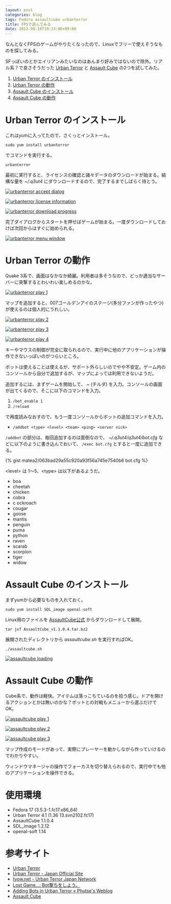 ```yaml
---
layout: post
categories: blog
tags: Fedora assaultcube urbanterror
title: FPSで遊んでみる
date: 2012-09-16T19:33:00+09:00
---
```



なんとなくFPSのゲームがやりたくなったので、Linuxでフリーで使えそうなものを探してみる。

SFっぽいのとかエイリアンみたいなのはあんまり好みではないので除外。リアル系？で良さそうだった [Urban Terror] と [Assault Cube] の2つを試してみた。

1.  [Urban Terror のインストール](#urban-terror-のインストール)
1.  [Urban Terror の動作](#urban-terror-の動作)
1.  [Assault Cube のインストール](#assault-cube-のインストール)
1.  [Assault Cube の動作](#assault-cube-の動作)

<!-- more -->


# Urban Terror のインストール

これはyumに入ってたので、さくっとインストール。

```
sudo yum install urbanterror
```


でコマンドを実行する。

```
urbanterror
```


最初に実行すると、ライセンスの確認と諸々データのダウンロードが始まる。結構な量を *~/.q3ut4* にダウンロードするので、完了するまでしばらく待とう。

[![urbanterror accept dialog]][urbanterror accept dialog link]

[![urbanterror license information]][urbanterror license information link]

[![urbanterror download progress]][urbanterror download progress link]


完了ダイアログからスタートを押せばゲームが始まる。一度ダウンロードしておけば次回からはすぐに始められる。

[![urbanterror menu window]][urbanterror menu window link]


# Urban Terror の動作

Quake 3系で、画面はなかなか綺麗。利用者は多そうなので、どっか適当なサーバーに突撃するとわいわい楽しめるのかな。

[![urbanterror play 1]][urbanterror play 1 link]


マップを追加すると、007ゴールデンアイのステージ(多分ファンが作ったやつ)が使えるのは個人的にうれしい。

[![urbanterror play 2]][urbanterror play 2 link]

[![urbanterror play 3]][urbanterror play 3 link]

[![urbanterror play 4]][urbanterror play 4 link]


キーやマウスの制御が完全に取られるので、実行中に他のアプリケーションが操作できないっぽいのがつらいところ。

ボットは使えることは使えるが、サポート外らしいのでやや不安定。ゲーム内のコンソールから自分で追加するが、マップによっては利用できないようだ。

追加するには、まずゲームを開始して、 *~* (チルダ) を入力。コンソールの画面が出てくるので、そこに以下のコマンドを入力。

1. `/bot_enable 1`
1. `/reload`


で再度読みなおすので、もう一度コンソールからボットの追加コマンドを入力。

+ `/addbot <type> <level> <team> <ping> <server nick>`


`/addbot` の部分は、毎回追加するのは面倒なので、 *~/.q3ut4/q3ut4/bot.cfg* などに以下のように書き込んでおいて、 `/exec bot.cfg` とすると一度に追加できる。

{% gist matea2/063bad29a55c920a93f56a745e7540b6 bot.cfg %}


\<level\> は 1〜5、\<type\> は以下があるようだ。

+ boa
+ cheetah
+ chicken
+ cobra
+ c ockroach
+ cougar
+ goose
+ mantis
+ penguin
+ puma
+ python
+ raven
+ scarab
+ scorpion
+ tiger
+ widow


# Assault Cube のインストール

まずyumから必要なものを入れておく。

```
sudo yum install SDL_image openal-soft
```


Linux用のファイルを [AssaultCube公式][Assault Cube] からダウンロードして展開。

```
tar jxf AssaultCube_v1.1.0.4.tar.bz2
```


展開されたディレクトリから *assaultcube.sh* を実行すればOK。

```
./assaultcube.sh
```


[![assaultcube loading]][assaultcube loading link]


# Assault Cube の動作

Cube系で、動作は軽快。アイテムは落っこちているのを拾う感じ。ドアを開けるアクションとかは無いのかな？ボットとの対戦もメニューから選ぶだけでOK。

[![assaultcube play 1]][assaultcube play 1 link]

[![assaultcube play 2]][assaultcube play 2 link]

[![assaultcube play 3]][assaultcube play 3 link]


マップ作成のモードがあって、実際にプレーヤーを動かしながら作っていけるのでわかりやすい。

ウィンドウマネージャの操作でフォーカスを切り替えられるので、実行中でも他のアプリケーションを操作できる。


# 使用環境

+ Fedora 17 (3.5.3-1.fc17.x86\_64)
+ Urban Terror 4.1 (1.36 13.svn2102.fc17)
+ AssaultCube 1.1.0.4
+ SDL\_image 1.2.12
+ openal-soft 1.14


# 参考サイト

+ [Urban Terror]
+ [Urban Terror - Japan Official Site][cite-urban-terror-japan]
+ [tyow.net - Urban Terror Japan Network][cite-tyow]
+ [Lost Game...: Bot撃ちをしよう。][cite-lostlostwin]
+ [Adding Bots in Urban Terror « Phutse's Weblog][cite-phutse]
+ [Assault Cube]



[Urban Terror]: http://www.urbanterror.info/
[Assault Cube]: http://assault.cubers.net/

[urbanterror accept dialog]: https://lh3.googleusercontent.com/NP77_feKt8EVuskB7bkGqWCyAzyU5ggZ9ikN6jAGRfwKKoAyhleUlZoL1oI85DUSbQ_cr4YcQRTpSHQvAXxERZbMz2JWRLF11M4pzeGfTfAfhXHdamcoNjQ_vmihyrtXOvFPQLuvRg=w400
[urbanterror accept dialog link]: https://photos.google.com/share/AF1QipPw0tAzEu30QEZKc7stUd7HO3r68VZIYYrvwdw7U8_ooSMeRwFg3TbdSh9Je9GVMg/photo/AF1QipMM0kKvqm_k_mTlI3dn5--vS1vCrOhB_Dun6qg0?key=S3lJSkJVeDVvY3VuNjYxNVFBY3Z6b090MXJvVFRR

[urbanterror license information]: https://lh3.googleusercontent.com/s332PbWjiMDJHsuQ0jps-xvj99cOZiwTPQAhIgvPtENkdCW9zVWjvug38JhVeUngHDN8WOuBCxDPlw7VXdzNOtPva_fCEhtM4nb4h48ROMKjD-wIUkHpI5WHyPN4FB_EHEBiW9P_gA=w400
[urbanterror license information link]: https://photos.google.com/share/AF1QipPw0tAzEu30QEZKc7stUd7HO3r68VZIYYrvwdw7U8_ooSMeRwFg3TbdSh9Je9GVMg/photo/AF1QipP6qGQi5-W6yzZkubg36SrO6SQ414ZqKyYkHbWe?key=S3lJSkJVeDVvY3VuNjYxNVFBY3Z6b090MXJvVFRR

[urbanterror download progress]: https://lh3.googleusercontent.com/RP9DT8XAC2gAdwKn9uIqTEKyAvdFechRFjWxPHpQ1iQe1aQWCf7BJI7nGNxM2yX2lBTD2MMnTZ02bZk9viRoTnU83lmLoj6X-JSTswu6yM7z6qSpl2kvSaq9MP0VRBtyxD1cL_-uag=w400
[urbanterror download progress link]: https://photos.google.com/share/AF1QipPw0tAzEu30QEZKc7stUd7HO3r68VZIYYrvwdw7U8_ooSMeRwFg3TbdSh9Je9GVMg/photo/AF1QipMN1ILRHCk-b-5F-VCzmkS2qCQGC9FQe6aqIvgM?key=S3lJSkJVeDVvY3VuNjYxNVFBY3Z6b090MXJvVFRR

[urbanterror menu window]: https://lh3.googleusercontent.com/MHfS2ABxT2vqZPVwOMLmEP9nWlAcwPt23JiKE96y4q3eleWt5Zg0w3bGRU_yCmTjB82qCDW8YjSehhBQGOia44sDqHv1mhDlKo7_s_OINWVbNpZb2O1cGqcjCE84cASphT406_1oUw=w500
[urbanterror menu window link]: https://photos.google.com/share/AF1QipPw0tAzEu30QEZKc7stUd7HO3r68VZIYYrvwdw7U8_ooSMeRwFg3TbdSh9Je9GVMg/photo/AF1QipNCX_R-0oAHYHHhZh6Dl8o8Fdt6l7BEp3Mz2_Xl?key=S3lJSkJVeDVvY3VuNjYxNVFBY3Z6b090MXJvVFRR

[urbanterror play 1]: https://lh3.googleusercontent.com/a-HTwXUjj9dcq87A9o75XMp2xszSbCzRR41kIGPBUZjaLgM3LRL9eGz45x64QlYqft9zOMnnp_n3Fi9wvLGwy-c7L3eG_5N0h7XV2Cc9ubBMWPwdLjzwKfn-sIVRAGDi67N7Zt8zjA=w500
[urbanterror play 1 link]: https://photos.google.com/share/AF1QipPw0tAzEu30QEZKc7stUd7HO3r68VZIYYrvwdw7U8_ooSMeRwFg3TbdSh9Je9GVMg/photo/AF1QipPmf2J0rjFCrWRcHD1XNfmYEhZgcqYwo6oYOD6F?key=S3lJSkJVeDVvY3VuNjYxNVFBY3Z6b090MXJvVFRR

[urbanterror play 2]: https://lh3.googleusercontent.com/EPGClrWxQat08jvtUet-hKvNxmgOHFjcDR-FcIZyi3z9q_BR-CQL7O2tUUTHJbEA3Jvzm6IGgcwFcHU71v4CB_84bo_wr3uZvjPEgH0Ce6a7GzuXksy0hon2W4pCFHvAAWeWHiSKaw=w500
[urbanterror play 2 link]: https://photos.google.com/share/AF1QipPw0tAzEu30QEZKc7stUd7HO3r68VZIYYrvwdw7U8_ooSMeRwFg3TbdSh9Je9GVMg/photo/AF1QipNIOibHoXHLyEaTHrStbLHhWa4CsWnboaT0BJLI?key=S3lJSkJVeDVvY3VuNjYxNVFBY3Z6b090MXJvVFRR

[urbanterror play 3]: https://lh3.googleusercontent.com/yskdjBsNN8uON3u71EKnP2sfOenx7wNvDiBz7tsuSrj7RZDGGQg0yKf7mJa2tJr_EKMce4PcEHUWoZkUfSQ7yVpnhzXOo-iGCtpcQsP9XYDLbu0ygVpKTOJ-tGtRbrb-duTCDvGhkw=w500
[urbanterror play 3 link]: https://photos.google.com/share/AF1QipPw0tAzEu30QEZKc7stUd7HO3r68VZIYYrvwdw7U8_ooSMeRwFg3TbdSh9Je9GVMg/photo/AF1QipNSHCiMui9HmpbrXmD9Hgb0c4VvM0zVy3T9xCkF?key=S3lJSkJVeDVvY3VuNjYxNVFBY3Z6b090MXJvVFRR

[urbanterror play 4]: https://lh3.googleusercontent.com/MTJrBFwRD_SLRJmLH10ucJY1C2ejjBEIjFPCAaJ49bWfkJ8BVzaYzyNfxWCH9ELJAp3L-iJH7i5gG-ME8Ho1emPaSzWS170F0c_ghguYbXfkg6aalMXd6Ah-AJ-GnkupHPWdikX5ig=w500
[urbanterror play 4 link]: https://photos.google.com/share/AF1QipPw0tAzEu30QEZKc7stUd7HO3r68VZIYYrvwdw7U8_ooSMeRwFg3TbdSh9Je9GVMg/photo/AF1QipNjxmutCtLgtWkBU_43Oa9zwkAzl57mEFhd6Op0?key=S3lJSkJVeDVvY3VuNjYxNVFBY3Z6b090MXJvVFRR

[assaultcube loading]: https://lh3.googleusercontent.com/DY22O-ryDn8hKU4T0VU-BGd_uEEhT_uq44pcTlzwEK16rYEPdMJJuC5Fog_N9ValsZyaUjKSbM2YbWIgbjCZt-Yu7dRZhXfYYqbReR82VDujqgbMBhAnl-hhhK_m6kcSgAXBTEjFHw=w500
[assaultcube loading link]: https://photos.google.com/share/AF1QipPw0tAzEu30QEZKc7stUd7HO3r68VZIYYrvwdw7U8_ooSMeRwFg3TbdSh9Je9GVMg/photo/AF1QipMLRmKeAXaCENPsMPk4m83FY1_8QTo9EJ85aYNU?key=S3lJSkJVeDVvY3VuNjYxNVFBY3Z6b090MXJvVFRR

[assaultcube play 1]: https://lh3.googleusercontent.com/Va2ANiJUCP4reTRpe9-CjgPYBlAgTDFLvpFebfCbpZ7_j9WbF2qSHqCQrkTXcltSXSPRJD94Y-EYJPvxuBrFaQT-4k-gy66HE7VLB_CP5vW-RmN_yDTWX0e--NSK4SWBQ6v762vvVg=w500
[assaultcube play 1 link]: https://photos.google.com/share/AF1QipPw0tAzEu30QEZKc7stUd7HO3r68VZIYYrvwdw7U8_ooSMeRwFg3TbdSh9Je9GVMg/photo/AF1QipMewezMiJoGrSmYI8SGNcwhdwaan_X8SQpkikTN?key=S3lJSkJVeDVvY3VuNjYxNVFBY3Z6b090MXJvVFRR

[assaultcube play 2]: https://lh3.googleusercontent.com/6b4BfPuiWw70_OJMs55-NmonIcYPrYaRvcNePNuetQa2JZNUAi84zqEqOzR6O9FgeOgHidPgYJvmaMERqWjk32EG53I66HDzN0LqLZJ4Zoi8dFqMVsnauzrvqlBS8kpoZpbcfSdxuA=w500
[assaultcube play 2 link]: https://photos.google.com/share/AF1QipPw0tAzEu30QEZKc7stUd7HO3r68VZIYYrvwdw7U8_ooSMeRwFg3TbdSh9Je9GVMg/photo/AF1QipPNMfMG0OWKdIdV2An1_9omKxvs8aH3yCteBmLo?key=S3lJSkJVeDVvY3VuNjYxNVFBY3Z6b090MXJvVFRR

[assaultcube play 3]: https://lh3.googleusercontent.com/9P1_U9j7KrD5pp2ppbJKE-oTnjHkLZ5S7hLkeDDwq0-GEcKFlWxn8wPJOQ9OUx8uDgveTpIcrFZZ0kyH8EH-npGBxIsPRYkidLS4TZTu6W7RB0NGunkJU-DeRBHSRpOlMuaa67oKDg=w500
[assaultcube play 3 link]: https://photos.google.com/share/AF1QipPw0tAzEu30QEZKc7stUd7HO3r68VZIYYrvwdw7U8_ooSMeRwFg3TbdSh9Je9GVMg/photo/AF1QipNo6QH1HFYtxBP6qs5e7idnDz8Kp2u6aeteO5a3?key=S3lJSkJVeDVvY3VuNjYxNVFBY3Z6b090MXJvVFRR

[cite-urban-terror-japan]: http://urban-terror.jp/
[cite-tyow]: http://tyow.net/
[cite-lostlostwin]: http://lostlostwin.blogspot.jp/2011/07/bot.html
[cite-phutse]: http://namchangkorpa.wordpress.com/2010/03/18/adding-bots-in-urban-terror/
